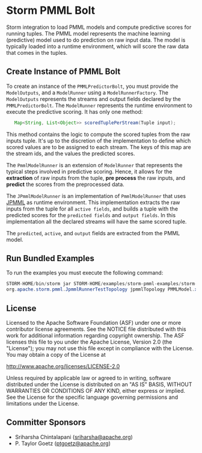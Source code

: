 # Storm PMML Bolt
 Storm integration to load PMML models and compute predictive scores for running tuples. The PMML model represents
 the machine learning (predictive) model used to do prediction on raw input data. The model is typically loaded into a 
 runtime environment, which will score the raw data that comes in the tuples. 

## Create Instance of PMML Bolt
 To create an instance of the `PMMLPredictorBolt`, you must provide the `ModelOutputs`, and a `ModelRunner` using a 
 `ModelRunnerFactory`. The `ModelOutputs` represents the streams and output fields declared by the `PMMLPredictorBolt`.
 The `ModelRunner` represents the runtime environment to execute the predictive scoring. It has only one method: 
 
 ```java
    Map<String, List<Object>> scoredTuplePerStream(Tuple input); 
 ```
 
 This method contains the logic to compute the scored tuples from the raw inputs tuple.  It's up to the discretion of the 
 implementation to define which scored values are to be assigned to each stream. The keys of this map are the stream ids, 
 and the values the predicted scores. 
   
 The `PmmlModelRunner` is an extension of `ModelRunner` that represents the typical steps involved 
 in predictive scoring. Hence, it allows for the **extraction** of raw inputs from the tuple, **pre process** the 
 raw inputs, and **predict** the scores from the preprocessed data.
 
 The `JPmmlModelRunner` is an implementation of `PmmlModelRunner` that uses [JPMML](https://github.com/jpmml/jpmml) as
 runtime environment. This implementation extracts the raw inputs from the tuple for all `active fields`, 
 and builds a tuple with the predicted scores for the `predicted fields` and `output fields`. 
 In this implementation all the declared streams will have the same scored tuple.
 
 The `predicted`, `active`, and `output` fields are extracted from the PMML model.

## Run Bundled Examples

To run the examples you must execute the following command:
 
 ```java
 STORM-HOME/bin/storm jar STORM-HOME/examples/storm-pmml-examples/storm-pmml-examples-2.0.0-SNAPSHOT.jar 
 org.apache.storm.pmml.JpmmlRunnerTestTopology jpmmlTopology PMMLModel.xml RawInputData.csv
 ```

## License

Licensed to the Apache Software Foundation (ASF) under one
or more contributor license agreements.  See the NOTICE file
distributed with this work for additional information
regarding copyright ownership.  The ASF licenses this file
to you under the Apache License, Version 2.0 (the
"License"); you may not use this file except in compliance
with the License.  You may obtain a copy of the License at

  http://www.apache.org/licenses/LICENSE-2.0

Unless required by applicable law or agreed to in writing,
software distributed under the License is distributed on an
"AS IS" BASIS, WITHOUT WARRANTIES OR CONDITIONS OF ANY
KIND, either express or implied.  See the License for the
specific language governing permissions and limitations
under the License.


## Committer Sponsors
 * Sriharsha Chintalapani ([sriharsha@apache.org](mailto:sriharsha@apache.org))
 * P. Taylor Goetz ([ptgoetz@apache.org](mailto:ptgoetz@apache.org))
